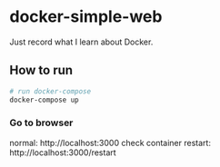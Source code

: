 # docker-simple-web

Just record what I learn about Docker.

## How to run

```bash
# run docker-compose
docker-compose up
```

### Go to browser

normal: http://localhost:3000
check container restart: http://localhost:3000/restart
